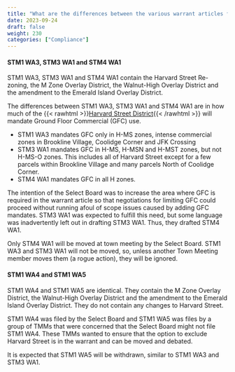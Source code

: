 ```yaml
---
title: "What are the differences between the various warrant articles filed to comply with the MBTA-CA?"
date: 2023-09-24
draft: false
weight: 230
categories: ["Compliance"]
---
```

#### STM1 WA3, STM3 WA1 and STM4 WA1
STM1 WA3, STM3 WA1 and STM4 WA1 contain the Harvard Street Re-zoning, the M Zone Overlay District, the Walnut-High Overlay District and the amendment to the Emerald Island Overlay District. 

The differences between STM1 WA3, STM3 WA1 and STM4 WA1 are in how much of the {{< rawhtml >}}<a href="https://www.brooklinema.gov/DocumentCenter/View/44832/Harvard-St-District-Map" target="_new">Harvard Street District</a>{{< /rawhtml >}} will mandate Ground Floor Commercial (GFC) use.

- STM1 WA3 mandates GFC only in H-MS zones, intense commercial zones in Brookline Village, Coolidge Corner and JFK Crossing
- STM3 WA1 mandates GFC in H-MS, H-MSN and H-MST zones, but not H-MS-O zones. This includes all of Harvard Street except for a few parcels within Brookline Village and many parcels North of Coolidge Corner.
- STM4 WA1 mandates GFC in all H zones.

The intention of the Select Board was to increase the area where GFC is required in the warrant article so that negotiations for limiting GFC could proceed without running afoul of scope issues caused by adding GFC mandates. STM3 WA1 was expected to fulfill this need, but some language was inadvertently left out in drafting STM3 WA1. Thus, they drafted STM4 WA1.

Only STM4 WA1 will be moved at town meeting by the Select Board. STM1 WA3 and STM3 WA1 will not be moved, so, unless another Town Meeting member moves them (a rogue action), they will be ignored.

#### STM1 WA4 and STM1 WA5
STM1 WA4 and STM1 WA5 are identical. They contain the M Zone Overlay District, the Walnut-High Overlay District and the amendment to the Emerald Island Overlay District. They do not contain any changes to Harvard Street. 

STM1 WA4 was filed by the Select Board and STM1 WA5 was files by a group of TMMs that were concerned that the Select Board might not file STM1 WA4. These TMMs wanted to ensure that the option to exclude Harvard Street is in the warrant and can be moved and debated.

It is expected that STM1 WA5 will be withdrawn, similar to STM1 WA3 and STM3 WA1.
